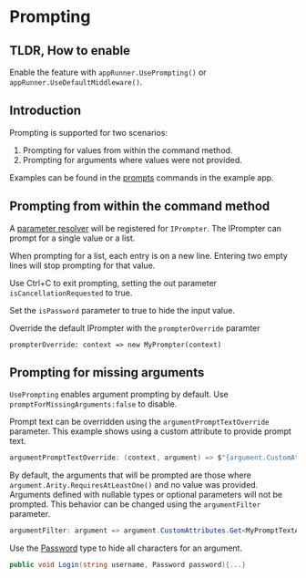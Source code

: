 # Prompting

## TLDR, How to enable 
Enable the feature with `appRunner.UsePrompting()` or `appRunner.UseDefaultMiddleware()`.

## Introduction

Prompting is supported for two scenarios:

1. Prompting for values from within the command method.
2. Prompting for arguments where values were not provided. 

Examples can be found in the [prompts](https://github.com/bilal-fazlani/commanddotnet/blob/beta-v3/master/CommandDotNet.Example/Commands/Prompts.cs) 
commands in the example app.

## Prompting from within the command method

A [parameter resolver](../Extensibility/parameter-resolvers.md) will be registered for `IPrompter`.
The IPrompter can prompt for a single value or a list. 

When prompting for a list, each entry is on a new line. Entering two empty lines will stop prompting for that value.

Use Ctrl+C to exit prompting, setting the out parameter `isCancellationRequested` to true.

Set the `isPassword` parameter to true to hide the input value.

Override the default IPrompter with the `prompterOverride` paramter 

`prompterOverride: context => new MyPrompter(context)`

## Prompting for missing arguments

`UsePrompting` enables argument prompting by default.  Use `promptForMissingArguments:false` to disable.

Prompt text can be overridden using the `argumentPromptTextOverride` parameter. This example shows using a custom attribute to provide prompt text.

``` cs
argumentPromptTextOverride: (context, argument) => $"{argument.CustomAttributes.Get<MyPromptTextAttribute>().PromptText}"
```

By default, the arguments that will be prompted are those where `argument.Arity.RequiresAtLeastOne()` and no value was provided. 
Arguments defined with nullable types or optional parameters will not be prompted.
This behavior can be changed using the `argumentFilter` parameter.

``` cs
argumentFilter: argument => argument.CustomAttributes.Get<MyPromptTextAttribute>()?.CanPrompt ?? false
```

Use the [Password](../DefiningCommands/passwords.md) type to hide all characters for an argument.

```cs
public void Login(string username, Password password){...}
```